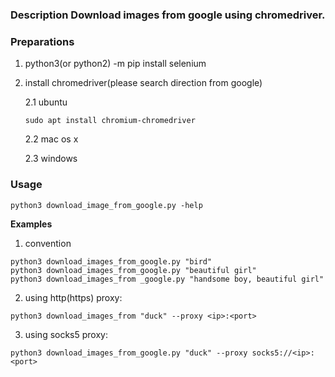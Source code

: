 ### Description Download images from google using chromedriver.

### Preparations
1. python3(or python2) -m pip install selenium
2. install chromedriver(please search direction from google) 

   2.1 ubuntu
    ```
    sudo apt install chromium-chromedriver
    ```
   2.2 mac os x
  
   2.3 windows

### Usage

```
python3 download_image_from_google.py -help
```
**Examples**
1. convention
```
python3 download_images_from_google.py "bird"
python3 download_images_from_google.py "beautiful girl"
python3 download_images_from _google.py "handsome boy, beautiful girl"
```
2. using http(https) proxy:
```
python3 download_images_from "duck" --proxy <ip>:<port>
```
3. using socks5 proxy:
```
python3 download_images_from_google.py "duck" --proxy socks5://<ip>:<port>
```
